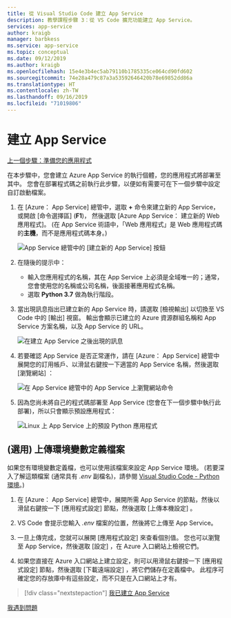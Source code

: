 ```yaml
---
title: 從 Visual Studio Code 建立 App Service
description: 教學課程步驟 3：從 VS Code 擴充功能建立 App Service。
services: app-service
author: kraigb
manager: barbkess
ms.service: app-service
ms.topic: conceptual
ms.date: 09/12/2019
ms.author: kraigb
ms.openlocfilehash: 15e4e3b4ec5ab79110b1785335ce064cd90fd602
ms.sourcegitcommit: 74e28a479c87a3a53592646420b78e69852dd86a
ms.translationtype: HT
ms.contentlocale: zh-TW
ms.lasthandoff: 09/16/2019
ms.locfileid: "71019806"
---
```

# <a name="create-the-app-service"></a>建立 App Service

[上一個步驟：準備您的應用程式](tutorial-deploy-app-service-on-linux-01.md)

在本步驟中，您會建立 Azure App Service 的執行個體，您的應用程式將部署至其中。 您會在部署程式碼之前執行此步驟，以便如有需要可在下一個步驟中設定自訂啟動檔案。

1. 在 [Azure：  App Service] 總管中，選取 **+** 命令來建立新的 App Service，或開啟 [命令選擇區] (**F1**)， 然後選取 [Azure App Service：  建立新的 Web 應用程式]。 (在 App Service 術語中，「Web 應用程式」是 Web 應用程式碼的**主機**，而不是應用程式碼本身。)

    ![App Service 總管中的 [建立新的 App Service] 按鈕](media/deploy-azure/app-service-create-new.png)

1. 在隨後的提示中：

    - 輸入您應用程式的名稱，其在 App Service 上必須是全域唯一的；通常，您會使用您的名稱或公司名稱，後面接著應用程式名稱。
    - 選取 **Python 3.7** 做為執行階段。

1. 當出現訊息指出已建立新的 App Service 時，請選取 [檢視輸出]  以切換至 VS Code 中的 [輸出]  視窗。 輸出會顯示已建立的 Azure 資源群組名稱和 App Service 方案名稱，以及 App Service 的 URL。

    ![在建立 App Service 之後出現的訊息](media/deploy-azure/app-service-created.png)

1. 若要確認 App Service 是否正常運作，請在 [Azure：  App Service] 總管中展開您的訂用帳戶、以滑鼠右鍵按一下適當的 App Service 名稱，然後選取 [瀏覽網站]  ：

    ![在 App Service 總管中的 App Service 上瀏覽網站命令](media/deploy-azure/browse-website-command.png)

1. 因為您尚未將自己的程式碼部署至 App Service (您會在下一個步驟中執行此部署)，所以只會顯示預設應用程式：

    ![Linux 上 App Service 上的預設 Python 應用程式](media/deploy-azure/default-python-app.png)

## <a name="optional-upload-an-environment-variable-definitions-file"></a>(選用) 上傳環境變數定義檔案

如果您有環境變數定義檔，也可以使用該檔案來設定 App Service 環境。 (若要深入了解這類檔案 (通常具有 *.env* 副檔名)，請參閱 [Visual Studio Code - Python 環境](https://code.visualstudio.com/docs/python/environments#environment-variable-definitions-file)。)

1. 在 [Azure：  App Service] 總管中，展開所需 App Service 的節點，然後以滑鼠右鍵按一下 [應用程式設定]  節點，然後選取 [上傳本機設定]  。

1. VS Code 會提示您輸入 *.env* 檔案的位置，然後將它上傳至 App Service。

1. 一旦上傳完成，您就可以展開 [應用程式設定]  來查看個別值。 您也可以瀏覽至 App Service，然後選取 [設定]  ，在 Azure 入口網站上檢視它們。

1. 如果您直接在 Azure 入口網站上建立設定，則可以用滑鼠右鍵按一下 [應用程式設定]  節點，然後選取 [下載遠端設定]  ，將它們儲存在定義檔中。 此程序可確定您的存放庫中有這些設定，而不只是在入口網站上才有。

> [!div class="nextstepaction"]
> [我已建立 App Service](tutorial-deploy-app-service-on-linux-04.md)

[我遇到問題](https://www.research.net/r/PWZWZ52?tutorial=vscode-appservice-python&step=03-create-app-service)
